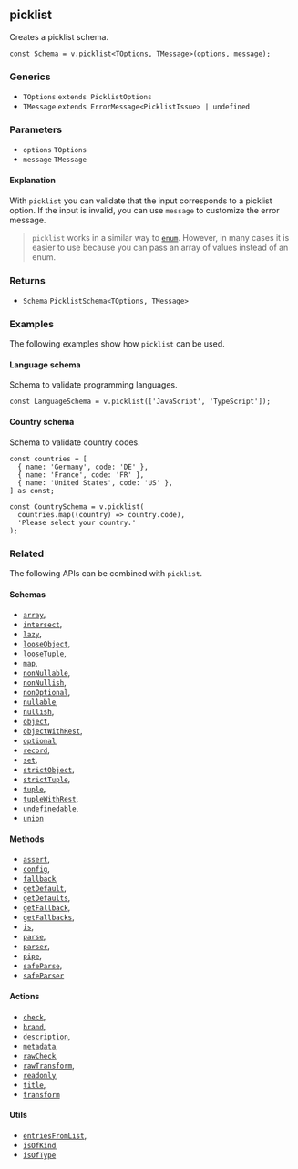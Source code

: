 picklist
--------

Creates a picklist schema.

    const Schema = v.picklist<TOptions, TMessage>(options, message);
    

### Generics

*   `TOptions` `extends PicklistOptions`
*   `TMessage` `extends ErrorMessage<PicklistIssue> | undefined`

### Parameters

*   `options` `TOptions`
*   `message` `TMessage`

#### Explanation

With `picklist` you can validate that the input corresponds to a picklist option. If the input is invalid, you can use `message` to customize the error message.

> `picklist` works in a similar way to [`enum`](enum.md). However, in many cases it is easier to use because you can pass an array of values instead of an enum.

### Returns

*   `Schema` `PicklistSchema<TOptions, TMessage>`

### Examples

The following examples show how `picklist` can be used.

#### Language schema

Schema to validate programming languages.

    const LanguageSchema = v.picklist(['JavaScript', 'TypeScript']);
    

#### Country schema

Schema to validate country codes.

    const countries = [
      { name: 'Germany', code: 'DE' },
      { name: 'France', code: 'FR' },
      { name: 'United States', code: 'US' },
    ] as const;
    
    const CountrySchema = v.picklist(
      countries.map((country) => country.code),
      'Please select your country.'
    );
    

### Related

The following APIs can be combined with `picklist`.

#### Schemas

*   [`array`](array.md),
*   [`intersect`](intersect.md),
*   [`lazy`](lazy.md),
*   [`looseObject`](looseObject.md),
*   [`looseTuple`](looseTuple.md),
*   [`map`](map.md),
*   [`nonNullable`](nonNullable.md),
*   [`nonNullish`](nonNullish.md),
*   [`nonOptional`](nonOptional.md),
*   [`nullable`](nullable.md),
*   [`nullish`](nullish.md),
*   [`object`](object.md),
*   [`objectWithRest`](objectWithRest.md),
*   [`optional`](optional.md),
*   [`record`](record.md),
*   [`set`](set.md),
*   [`strictObject`](strictObject.md),
*   [`strictTuple`](strictTuple.md),
*   [`tuple`](tuple.md),
*   [`tupleWithRest`](tupleWithRest.md),
*   [`undefinedable`](undefinedable.md),
*   [`union`](union.md)

#### Methods

*   [`assert`](assert.md),
*   [`config`](config.md),
*   [`fallback`](fallback.md),
*   [`getDefault`](getDefault.md),
*   [`getDefaults`](getDefaults.md),
*   [`getFallback`](getFallback.md),
*   [`getFallbacks`](getFallbacks.md),
*   [`is`](is.md),
*   [`parse`](parse.md),
*   [`parser`](parser.md),
*   [`pipe`](pipe.md),
*   [`safeParse`](safeParse.md),
*   [`safeParser`](safeParser.md)

#### Actions

*   [`check`](check.md),
*   [`brand`](brand.md),
*   [`description`](description.md),
*   [`metadata`](metadata.md),
*   [`rawCheck`](rawCheck.md),
*   [`rawTransform`](rawTransform.md),
*   [`readonly`](readonly.md),
*   [`title`](title.md),
*   [`transform`](transform.md)

#### Utils

*   [`entriesFromList`](entriesFromList.md),
*   [`isOfKind`](isOfKind.md),
*   [`isOfType`](isOfType.md)
